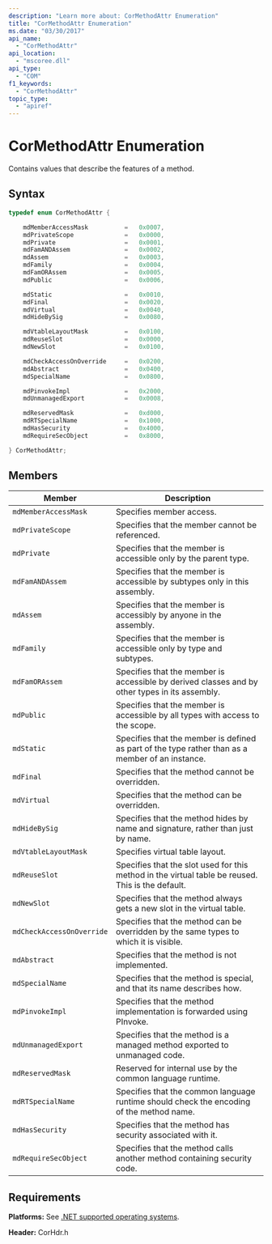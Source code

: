 ```yaml
---
description: "Learn more about: CorMethodAttr Enumeration"
title: "CorMethodAttr Enumeration"
ms.date: "03/30/2017"
api_name:
  - "CorMethodAttr"
api_location:
  - "mscoree.dll"
api_type:
  - "COM"
f1_keywords:
  - "CorMethodAttr"
topic_type:
  - "apiref"
---
```

# CorMethodAttr Enumeration

Contains values that describe the features of a method.

## Syntax

```cpp
typedef enum CorMethodAttr {

    mdMemberAccessMask          =   0x0007,
    mdPrivateScope              =   0x0000,
    mdPrivate                   =   0x0001,
    mdFamANDAssem               =   0x0002,
    mdAssem                     =   0x0003,
    mdFamily                    =   0x0004,
    mdFamORAssem                =   0x0005,
    mdPublic                    =   0x0006,

    mdStatic                    =   0x0010,
    mdFinal                     =   0x0020,
    mdVirtual                   =   0x0040,
    mdHideBySig                 =   0x0080,

    mdVtableLayoutMask          =   0x0100,
    mdReuseSlot                 =   0x0000,
    mdNewSlot                   =   0x0100,

    mdCheckAccessOnOverride     =   0x0200,
    mdAbstract                  =   0x0400,
    mdSpecialName               =   0x0800,

    mdPinvokeImpl               =   0x2000,
    mdUnmanagedExport           =   0x0008,

    mdReservedMask              =   0xd000,
    mdRTSpecialName             =   0x1000,
    mdHasSecurity               =   0x4000,
    mdRequireSecObject          =   0x8000,

} CorMethodAttr;
```

## Members

| Member | Description |
|------------|-----------------|
| `mdMemberAccessMask` | Specifies member access. |
| `mdPrivateScope` | Specifies that the member cannot be referenced. |
| `mdPrivate` | Specifies that the member is accessible only by the parent type. |
| `mdFamANDAssem` | Specifies that the member is accessible by subtypes only in this assembly. |
| `mdAssem` | Specifies that the member is accessibly by anyone in the assembly. |
| `mdFamily` | Specifies that the member is accessible only by type and subtypes. |
| `mdFamORAssem` | Specifies that the member is accessible by derived classes and by other types in its assembly. |
| `mdPublic` | Specifies that the member is accessible by all types with access to the scope. |
| `mdStatic` | Specifies that the member is defined as part of the type rather than as a member of an instance. |
| `mdFinal` | Specifies that the method cannot be overridden. |
| `mdVirtual` | Specifies that the method can be overridden. |
| `mdHideBySig` | Specifies that the method hides by name and signature, rather than just by name. |
| `mdVtableLayoutMask` | Specifies virtual table layout. |
| `mdReuseSlot` | Specifies that the slot used for this method in the virtual table be reused. This is the default. |
| `mdNewSlot` | Specifies that the method always gets a new slot in the virtual table. |
| `mdCheckAccessOnOverride` | Specifies that the method can be overridden by the same types to which it is visible. |
| `mdAbstract` | Specifies that the method is not implemented. |
| `mdSpecialName` | Specifies that the method is special, and that its name describes how. |
| `mdPinvokeImpl` | Specifies that the method implementation is forwarded using PInvoke. |
| `mdUnmanagedExport` | Specifies that the method is a managed method exported to unmanaged code. |
| `mdReservedMask` | Reserved for internal use by the common language runtime. |
| `mdRTSpecialName` | Specifies that the common language runtime should check the encoding of the method name. |
| `mdHasSecurity` | Specifies that the method has security associated with it. |
| `mdRequireSecObject` | Specifies that the method calls another method containing security code. |

## Requirements

 **Platforms:** See [.NET supported operating systems](https://github.com/dotnet/core/blob/main/os-lifecycle-policy.md).

 **Header:** CorHdr.h
